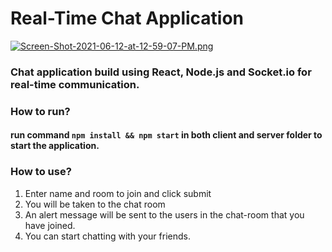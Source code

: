 # Real-Time Chat Application
[![Screen-Shot-2021-06-12-at-12-59-07-PM.png](https://i.postimg.cc/xCL655J2/Screen-Shot-2021-06-12-at-12-59-07-PM.png)](https://postimg.cc/XG7K7wkH)
### Chat application build using React, Node.js and Socket.io for real-time communication.

### How to run?
#### run command `npm install && npm start` in both client and server folder to start the application.
### How to use?
1. Enter name and room to join and click submit
2. You will be taken to the chat room 
3. An alert message will be sent to the users in the chat-room that you have joined.
4. You can start chatting with your friends. 
